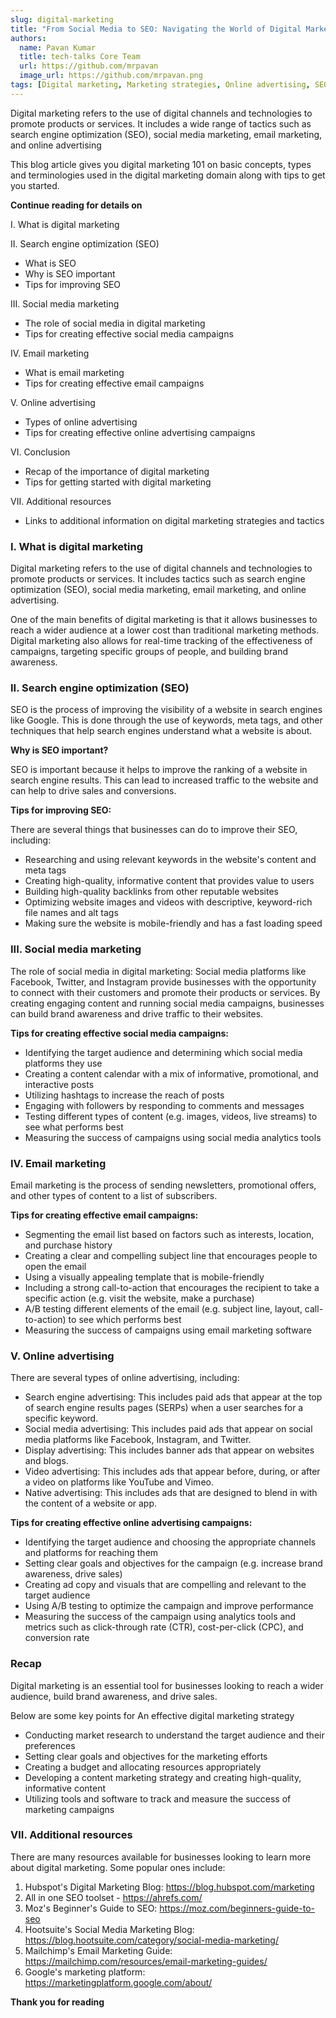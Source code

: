 ```yaml
---
slug: digital-marketing
title: "From Social Media to SEO: Navigating the World of Digital Marketing"
authors:
  name: Pavan Kumar
  title: tech-talks Core Team
  url: https://github.com/mrpavan
  image_url: https://github.com/mrpavan.png
tags: [Digital marketing, Marketing strategies, Online advertising, SEO, Business growth]
---
```


Digital marketing refers to the use of digital channels and technologies to promote products or services. It includes a wide range of tactics such as search engine optimization (SEO), social media marketing, email marketing, and online advertising

This blog article gives you digital marketing 101 on basic concepts, types and terminologies used in the digital marketing domain along with tips to get you started. 

**Continue reading for details on**

I. What is digital marketing

II. Search engine optimization (SEO)
  - What is SEO
  - Why is SEO important
  - Tips for improving SEO

III. Social media marketing
  - The role of social media in digital marketing
  - Tips for creating effective social media campaigns

IV. Email marketing
  - What is email marketing
  - Tips for creating effective email campaigns

V. Online advertising
  - Types of online advertising
  - Tips for creating effective online advertising campaigns

VI. Conclusion
  - Recap of the importance of digital marketing
  - Tips for getting started with digital marketing

VII. Additional resources
  - Links to additional information on digital marketing strategies and tactics


### I. What is digital marketing
Digital marketing refers to the use of digital channels and technologies to promote products or services. It includes tactics such as search engine optimization (SEO), social media marketing, email marketing, and online advertising.

One of the main benefits of digital marketing is that it allows businesses to reach a wider audience at a lower cost than traditional marketing methods. Digital marketing also allows for real-time tracking of the effectiveness of campaigns, targeting specific groups of people, and building brand awareness.

### II. Search engine optimization (SEO)

SEO is the process of improving the visibility of a website in search engines like Google. This is done through the use of keywords, meta tags, and other techniques that help search engines understand what a website is about.

**Why is SEO important?**

SEO is important because it helps to improve the ranking of a website in search engine results. This can lead to increased traffic to the website and can help to drive sales and conversions.

**Tips for improving SEO:** 

There are several things that businesses can do to improve their SEO, including:

- Researching and using relevant keywords in the website's content and meta tags
- Creating high-quality, informative content that provides value to users
- Building high-quality backlinks from other reputable websites
- Optimizing website images and videos with descriptive, keyword-rich file names and alt tags
- Making sure the website is mobile-friendly and has a fast loading speed

### III. Social media marketing

The role of social media in digital marketing: Social media platforms like Facebook, Twitter, and Instagram provide businesses with the opportunity to connect with their customers and promote their products or services. By creating engaging content and running social media campaigns, businesses can build brand awareness and drive traffic to their websites.

**Tips for creating effective social media campaigns:**

- Identifying the target audience and determining which social media platforms they use
- Creating a content calendar with a mix of informative, promotional, and interactive posts
- Utilizing hashtags to increase the reach of posts
- Engaging with followers by responding to comments and messages
- Testing different types of content (e.g. images, videos, live streams) to see what performs best
- Measuring the success of campaigns using social media analytics tools

### IV. Email marketing

Email marketing is the process of sending newsletters, promotional offers, and other types of content to a list of subscribers.

**Tips for creating effective email campaigns:** 

- Segmenting the email list based on factors such as interests, location, and purchase history
- Creating a clear and compelling subject line that encourages people to open the email
- Using a visually appealing template that is mobile-friendly
- Including a strong call-to-action that encourages the recipient to take a specific action (e.g. visit the website, make a purchase)
- A/B testing different elements of the email (e.g. subject line, layout, call-to-action) to see which performs best
- Measuring the success of campaigns using email marketing software

### V. Online advertising

There are several types of online advertising, including:
- Search engine advertising: This includes paid ads that appear at the top of search engine results pages (SERPs) when a user searches for a specific keyword.
- Social media advertising: This includes paid ads that appear on social media platforms like Facebook, Instagram, and Twitter.
- Display advertising: This includes banner ads that appear on websites and blogs.
- Video advertising: This includes ads that appear before, during, or after a video on platforms like YouTube and Vimeo.
- Native advertising: This includes ads that are designed to blend in with the content of a website or app.

**Tips for creating effective online advertising campaigns:** 

- Identifying the target audience and choosing the appropriate channels and platforms for reaching them
- Setting clear goals and objectives for the campaign (e.g. increase brand awareness, drive sales)
- Creating ad copy and visuals that are compelling and relevant to the target audience
- Using A/B testing to optimize the campaign and improve performance
- Measuring the success of the campaign using analytics tools and metrics such as click-through rate (CTR), cost-per-click (CPC), and conversion rate

### Recap

Digital marketing is an essential tool for businesses looking to reach a wider audience, build brand awareness, and drive sales.

Below are some key points for An effective digital marketing strategy

- Conducting market research to understand the target audience and their preferences
- Setting clear goals and objectives for the marketing efforts
- Creating a budget and allocating resources appropriately
- Developing a content marketing strategy and creating high-quality, informative content
- Utilizing tools and software to track and measure the success of marketing campaigns

### VII. Additional resources

There are many resources available for businesses looking to learn more about digital marketing. Some popular ones include:
1. Hubspot's Digital Marketing Blog: https://blog.hubspot.com/marketing
2. All in one SEO toolset - https://ahrefs.com/
3. Moz's Beginner's Guide to SEO: https://moz.com/beginners-guide-to-seo
4. Hootsuite's Social Media Marketing Blog: https://blog.hootsuite.com/category/social-media-marketing/
5. Mailchimp's Email Marketing Guide: https://mailchimp.com/resources/email-marketing-guides/
6. Google's marketing platform: https://marketingplatform.google.com/about/ 

**Thank you for reading**